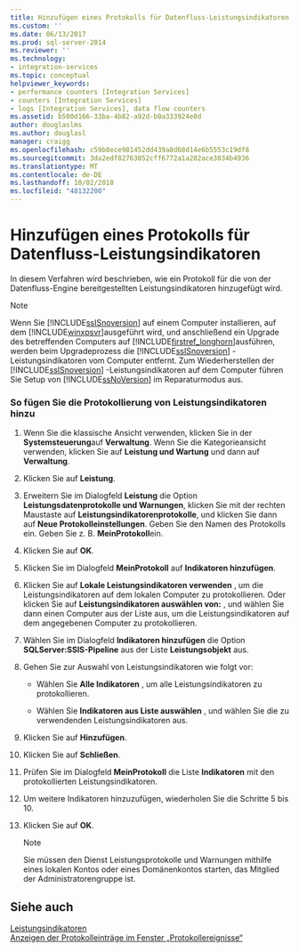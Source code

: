 ```yaml
---
title: Hinzufügen eines Protokolls für Datenfluss-Leistungsindikatoren | Microsoft-Dokumentation
ms.custom: ''
ms.date: 06/13/2017
ms.prod: sql-server-2014
ms.reviewer: ''
ms.technology:
- integration-services
ms.topic: conceptual
helpviewer_keywords:
- performance counters [Integration Services]
- counters [Integration Services]
- logs [Integration Services], data flow counters
ms.assetid: b500d166-33ba-4b82-a92d-b0a333924e8d
author: douglaslms
ms.author: douglasl
manager: craigg
ms.openlocfilehash: c59b8ece981452dd439a8d68d14e6b5553c19df8
ms.sourcegitcommit: 3da2edf82763852cff6772a1a282ace3034b4936
ms.translationtype: MT
ms.contentlocale: de-DE
ms.lasthandoff: 10/02/2018
ms.locfileid: "48132200"
---
```

# <a name="add-a-log-for-data-flow-performance-counters"></a>Hinzufügen eines Protokolls für Datenfluss-Leistungsindikatoren
  In diesem Verfahren wird beschrieben, wie ein Protokoll für die von der Datenfluss-Engine bereitgestellten Leistungsindikatoren hinzugefügt wird.  
  
> [!NOTE]  
>  Wenn Sie [!INCLUDE[ssISnoversion](../includes/ssisnoversion-md.md)] auf einem Computer installieren, auf dem [!INCLUDE[winxpsvr](../includes/winxpsvr-md.md)]ausgeführt wird, und anschließend ein Upgrade des betreffenden Computers auf [!INCLUDE[firstref_longhorn](../includes/firstref-longhorn-md.md)]ausführen, werden beim Upgradeprozess die [!INCLUDE[ssISnoversion](../includes/ssisnoversion-md.md)] -Leistungsindikatoren vom Computer entfernt. Zum Wiederherstellen der [!INCLUDE[ssISnoversion](../includes/ssisnoversion-md.md)] -Leistungsindikatoren auf dem Computer führen Sie Setup von [!INCLUDE[ssNoVersion](../includes/ssnoversion-md.md)] im Reparaturmodus aus.  
  
### <a name="to-add-logging-of-performance-counters"></a>So fügen Sie die Protokollierung von Leistungsindikatoren hinzu  
  
1.  Wenn Sie die klassische Ansicht verwenden, klicken Sie in der **Systemsteuerung**auf **Verwaltung**. Wenn Sie die Kategorieansicht verwenden, klicken Sie auf **Leistung und Wartung** und dann auf **Verwaltung**.  
  
2.  Klicken Sie auf **Leistung**.  
  
3.  Erweitern Sie im Dialogfeld **Leistung** die Option **Leistungsdatenprotokolle und Warnungen**, klicken Sie mit der rechten Maustaste auf **Leistungsindikatorenprotokolle**, und klicken Sie dann auf **Neue Protokolleinstellungen**. Geben Sie den Namen des Protokolls ein. Geben Sie z. B. **MeinProtokoll**ein.  
  
4.  Klicken Sie auf **OK**.  
  
5.  Klicken Sie im Dialogfeld **MeinProtokoll** auf **Indikatoren hinzufügen**.  
  
6.  Klicken Sie auf **Lokale Leistungsindikatoren verwenden** , um die Leistungsindikatoren auf dem lokalen Computer zu protokollieren. Oder klicken Sie auf **Leistungsindikatoren auswählen von:** , und wählen Sie dann einen Computer aus der Liste aus, um die Leistungsindikatoren auf dem angegebenen Computer zu protokollieren.  
  
7.  Wählen Sie im Dialogfeld **Indikatoren hinzufügen** die Option **SQLServer:SSIS-Pipeline** aus der Liste **Leistungsobjekt** aus.  
  
8.  Gehen Sie zur Auswahl von Leistungsindikatoren wie folgt vor:  
  
    -   Wählen Sie **Alle Indikatoren** , um alle Leistungsindikatoren zu protokollieren.  
  
    -   Wählen Sie **Indikatoren aus Liste auswählen** , und wählen Sie die zu verwendenden Leistungsindikatoren aus.  
  
9. Klicken Sie auf **Hinzufügen**.  
  
10. Klicken Sie auf **Schließen**.  
  
11. Prüfen Sie im Dialogfeld **MeinProtokoll** die Liste **Indikatoren** mit den protokollierten Leistungsindikatoren.  
  
12. Um weitere Indikatoren hinzuzufügen, wiederholen Sie die Schritte 5 bis 10.  
  
13. Klicken Sie auf **OK**.  
  
    > [!NOTE]  
    >  Sie müssen den Dienst Leistungsprotokolle und Warnungen mithilfe eines lokalen Kontos oder eines Domänenkontos starten, das Mitglied der Administratorengruppe ist.  
  
## <a name="see-also"></a>Siehe auch  
 [Leistungsindikatoren](performance/performance-counters.md)   
 [Anzeigen der Protokolleinträge im Fenster „Protokollereignisse“](../../2014/integration-services/view-log-entries-in-the-log-events-window.md)  
  
  
